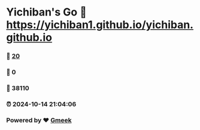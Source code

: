 # Yichiban's Go :link: https://yichiban1.github.io/yichiban.github.io 
### :page_facing_up: [20](https://yichiban1.github.io/yichiban.github.io/tag.html) 
### :speech_balloon: 0 
### :hibiscus: 38110 
### :alarm_clock: 2024-10-14 21:04:06 
### Powered by :heart: [Gmeek](https://github.com/Meekdai/Gmeek)

